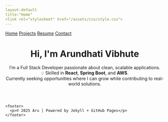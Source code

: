 ```yaml
---
layout:default
title:"Home"
<link rel="stylesheet" href="/assets/css/style.css">
---
```


<div class="container">
  <nav>
    <a href="/">Home</a>
    <a href="/projects">Projects</a>
    <a href="/resume">Resume</a>
    <a href="/contact">Contact</a>
  </nav>

  <div class="content">
    <header>
      <h1>Hi, I'm Arundhati Vibhute</h1>
      <p>I’m a Full Stack Developer passionate about clean, scalable applications.<br>
      💡 Skilled in <strong>React</strong>, <strong>Spring Boot</strong>, and <strong>AWS</strong>.<br>
      Currently seeking opportunities where I can grow while contributing to real-world solutions.</p>
    </header>

    <footer>
      <p>© 2025 Aru | Powered by Jekyll + GitHub Pages</p>
    </footer>
  </div>
</div>
